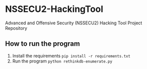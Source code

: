 # NSSECU2-HackingTool
Advanced and Offensive Security (NSSECU2) Hacking Tool Project Repository

## How to run the program
1. Install the requirements
``pip install -r requirements.txt``
2. Run the program
``python rethinkdb-enumerate.py``